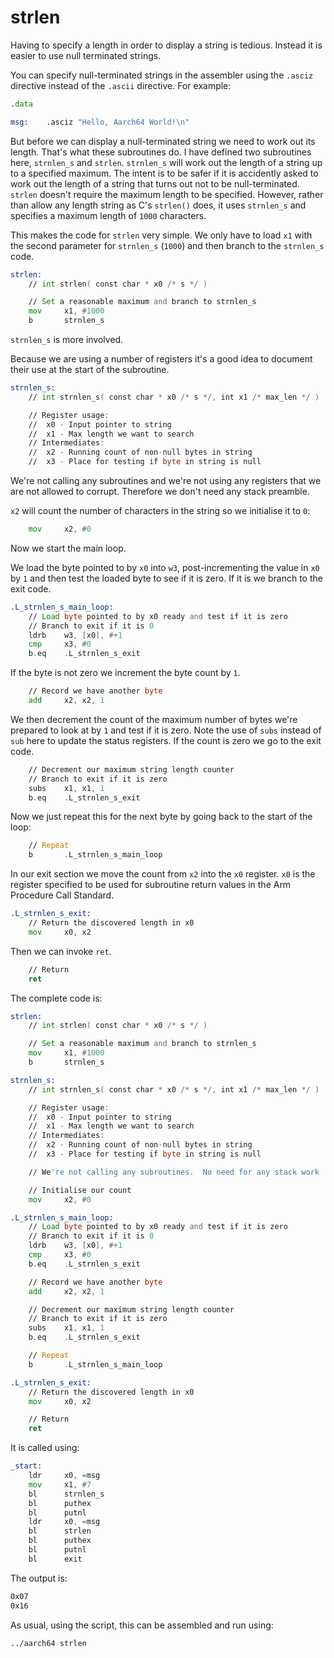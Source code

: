 strlen
======

Having to specify a length in order to display a string is tedious.  Instead it is
easier to use null terminated strings.

You can specify null-terminated strings in the assembler using the `.asciz` directive
instead of the `.ascii` directive.  For example:

```asm
.data

msg:    .asciz "Hello, Aarch64 World!\n"
```

But before we can display a null-terminated string we need to work out its length.
That's what these subroutines do.  I have defined two subroutines here, `strnlen_s` and `strlen`.
`strnlen_s` will work out the length of a string up to a specified maximum.  The intent is
to be safer if it is accidently asked to work out the length of a string that turns out not to be null-terminated.
`strlen` doesn't require the maximum length to be specified.  However, rather than allow
any length string as C's `strlen()` does, it uses `strnlen_s` and specifies a maximum length
of `1000` characters.

This makes the code for `strlen` very simple.  We only have to load `x1` with the second parameter
for `strnlen_s` (`1000`) and then branch to the `strnlen_s` code.

```asm
strlen:
    // int strlen( const char * x0 /* s */ )

    // Set a reasonable maximum and branch to strnlen_s
    mov     x1, #1000
    b       strnlen_s
```

`strnlen_s` is more involved.

Because we are using a number of registers it's a good idea to document their use at the
start of the subroutine.

```asm
strnlen_s:
    // int strnlen_s( const char * x0 /* s */, int x1 /* max_len */ )

    // Register usage:
    //  x0 - Input pointer to string
    //  x1 - Max length we want to search
    // Intermediates:
    //  x2 - Running count of non-null bytes in string
    //  x3 - Place for testing if byte in string is null
```

We're not calling any subroutines and we're not using any registers that we
are not allowed to corrupt.  Therefore we don't need any stack preamble.

`x2` will count the number of characters in the string so we initialise it to `0`:

```asm
    mov     x2, #0
```

Now we start the main loop.

We load the byte pointed to by `x0` into `w3`, post-incrementing the value in `x0` by `1` and
then test the loaded byte to see if it is zero.  If it is we branch to the exit code.

```asm
.L_strnlen_s_main_loop:
    // Load byte pointed to by x0 ready and test if it is zero
    // Branch to exit if it is 0
    ldrb    w3, [x0], #+1
    cmp     x3, #0
    b.eq    .L_strnlen_s_exit
```

If the byte is not zero we increment the byte count by `1`.

```asm
    // Record we have another byte
    add     x2, x2, 1
```

We then decrement the count of the maximum number of bytes we're prepared to look at
by `1` and test if it is zero.  Note the use of `subs` instead of `sub` here to update
the status registers.  If the count is zero we go to the exit code.

```asm
    // Decrement our maximum string length counter
    // Branch to exit if it is zero
    subs    x1, x1, 1
    b.eq    .L_strnlen_s_exit
```

Now we just repeat this for the next byte by going back to the start of the loop:

```asm
    // Repeat
    b       .L_strnlen_s_main_loop
```

In our exit section we move the count from `x2` into the `x0` register.  `x0` is the register
specified to be used for subroutine return values in the Arm Procedure Call Standard.

```asm
.L_strnlen_s_exit:
    // Return the discovered length in x0
    mov     x0, x2
```

Then we can invoke `ret`.

```asm
    // Return
    ret
```

The complete code is:

```asm
strlen:
    // int strlen( const char * x0 /* s */ )

    // Set a reasonable maximum and branch to strnlen_s
    mov     x1, #1000
    b       strnlen_s

strnlen_s:
    // int strnlen_s( const char * x0 /* s */, int x1 /* max_len */ )

    // Register usage:
    //  x0 - Input pointer to string
    //  x1 - Max length we want to search
    // Intermediates:
    //  x2 - Running count of non-null bytes in string
    //  x3 - Place for testing if byte in string is null

    // We're not calling any subroutines.  No need for any stack work

    // Initialise our count
    mov     x2, #0

.L_strnlen_s_main_loop:
    // Load byte pointed to by x0 ready and test if it is zero
    // Branch to exit if it is 0
    ldrb    w3, [x0], #+1
    cmp     x3, #0
    b.eq    .L_strnlen_s_exit

    // Record we have another byte
    add     x2, x2, 1

    // Decrement our maximum string length counter
    // Branch to exit if it is zero
    subs    x1, x1, 1
    b.eq    .L_strnlen_s_exit

    // Repeat
    b       .L_strnlen_s_main_loop

.L_strnlen_s_exit:
    // Return the discovered length in x0
    mov     x0, x2

    // Return
    ret
```

It is called using:

```asm
_start:
    ldr     x0, =msg
    mov     x1, #7
    bl      strnlen_s
    bl      puthex
    bl      putnl
    ldr     x0, =msg
    bl      strlen
    bl      puthex
    bl      putnl
    bl      exit
```

The output is:

```txt
0x07
0x16
```

As usual, using the script, this can be assembled and run using:

```asm
../aarch64 strlen
```
